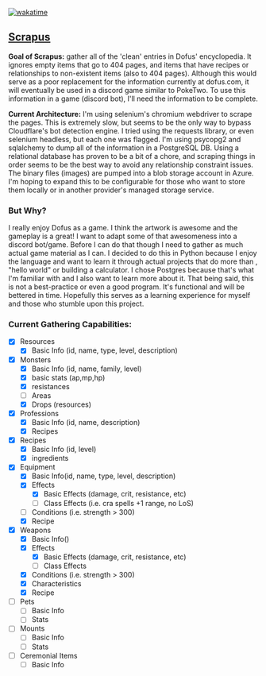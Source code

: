[![wakatime](https://wakatime.com/badge/github/cjw21824/scrapus.svg)](https://wakatime.com/badge/github/cjw21824/scrapus)

## <u>Scrapus</u>

**Goal of Scrapus:** gather all of the 'clean' entries in Dofus' encyclopedia. It ignores empty items that go to 404 pages, and items that have recipes or relationships to non-existent items (also to 404 pages). Although this would serve as a poor replacement for the information currently at dofus.com, it will eventually be used in a discord game similar to PokeTwo. To use this information in a game (discord bot), I'll need the information to be complete.

**Current Architecture:** I'm using selenium's chromium webdriver to scrape the pages. This is extremely slow, but seems to be the only way to bypass Cloudflare's bot detection engine. I tried using the requests library, or even selenium headless, but each one was flagged. I'm using psycopg2 and sqlalchemy to dump all of the information in a PostgreSQL DB. Using a relational database has proven to be a bit of a chore, and scraping things in order seems to be the best way to avoid any relationship constraint issues. The binary files (images) are pumped into a blob storage account in Azure. I'm hoping to expand this to be configurable for those who want to store them locally or in another provider's managed storage service.

### But  Why?

I really enjoy Dofus as a game. I think the artwork is awesome and the gameplay is a great! I want to adapt some of that awesomeness into a discord bot/game. Before I can do that though I need to gather as much actual game material as I can. I decided to do this in Python because I enjoy the language and want to learn it through actual projects that do more than , "hello world" or building a calculator. I chose Postgres because that's what I'm familiar with and I also want to learn more about it. That being said, this is not a best-practice or even a good program. It's functional and will be bettered in time. Hopefully this serves as a learning experience for myself and those who stumble upon this project. 



### **Current Gathering Capabilities:** 

- [x] Resources
  - [x] Basic Info (id, name, type, level, description)
- [x] Monsters
  - [x] Basic Info (id, name, family, level)
  - [x] basic stats (ap,mp,hp)
  - [x] resistances
  - [ ] Areas
  - [x] Drops (resources)
- [x] Professions
  - [x] Basic Info (id, name, description)
  - [x] Recipes
- [x] Recipes
  - [x] Basic Info (id, level)
  - [x] ingredients
- [x] Equipment
  - [x] Basic Info(id, name, type, level, description)
  - [x] Effects
    - [x] Basic Effects (damage, crit, resistance, etc)
    - [ ] Class Effects (i.e. cra spells +1 range, no LoS)
  - [ ] Conditions (i.e. strength > 300)
  - [x] Recipe
- [x] Weapons
  - [x] Basic Info()
  - [x] Effects
    - [x] Basic Effects (damage, crit, resistance, etc)
    - [ ] Class Effects
  - [x] Conditions (i.e. strength > 300)
  - [x] Characteristics
  - [x] Recipe
- [ ] Pets
  - [ ] Basic Info
  - [ ] Stats
- [ ] Mounts
  - [ ] Basic Info
  - [ ] Stats
- [ ] Ceremonial Items
  - [ ] Basic Info
